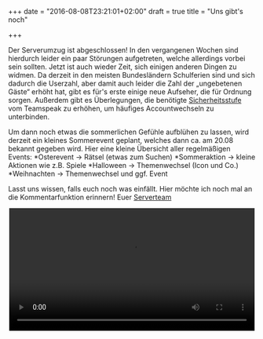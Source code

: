 +++
date = "2016-08-08T23:21:01+02:00"
draft = true
title = "Uns gibt's noch"

+++

Der Serverumzug ist abgeschlossen!  In den vergangenen Wochen sind hierdurch leider ein paar Störungen aufgetreten, welche allerdings vorbei sein sollten.
Jetzt ist auch wieder Zeit, sich einigen anderen Dingen zu widmen. Da derzeit in den meisten Bundesländern Schulferien sind und sich dadurch die Userzahl, aber damit auch leider die Zahl der „ungebetenen Gäste“ erhöht hat, gibt es für's erste einige neue Aufseher, die für Ordnung sorgen.
Außerdem gibt es Überlegungen, die benötigte <a href="https://www.teamspeak-info.de/ts_faq_sicherheitsstufe_identitaeten.htm">Sicherheitsstufe</a> vom Teamspeak zu erhöhen, um häufiges Accountwechseln zu unterbinden. 

Um dann noch etwas die sommerlichen Gefühle aufblühen zu lassen, wird derzeit ein kleines Sommerevent geplant, welches dann ca. am 20.08 bekannt gegeben wird.
Hier eine kleine Übersicht aller regelmäßigen Events: 
*Osterevent -> Rätsel (etwas zum Suchen)
*Sommeraktion -> kleine Aktionen wie z.B. Spiele
*Halloween -> Themenwechsel (Icon und Co.)
*Weihnachten -> Themenwechsel und ggf. Event

Lasst uns wissen, falls euch noch was einfällt. Hier möchte ich noch mal an die Kommentarfunktion erinnern!
Euer <a href=“https://storage.biocrafting.net/f/4b462aff62/“>Serverteam</a>

<div style="text-align:center">
<video width="500" "height="500" loop autoplay >
  <source type="video/webm" src="http://www.relatably.com/m/img/constructive-memes/hxidc.jpg"></source>
  <p>Your browser does not support the video element.</p>
</video></div>
